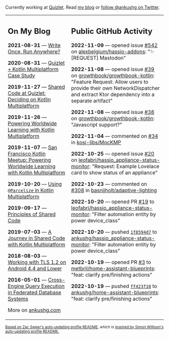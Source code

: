 Currently working at [Quizlet](https://quizlet.com/). Read [my blog](https://ankushg.com/) or [follow @ankushg on Twitter](https://twitter.com/ankushg).

<table><tr><td valign="top" width="40%">

## On My Blog
<!-- blog starts -->
**2021-08-31** — [Write Once, Run Anywhere?](https://ankushg.com/posts/write-once-run-anywhere-increment/)

**2020-08-31** — [Quizlet + Kotlin Multiplatform Case Study](https://ankushg.com/posts/quizlet-kotlin-multiplatform-case-study/)

**2019-11-27** — [Shared Code at Quizlet: Deciding on Kotlin Multiplatform](https://ankushg.com/posts/shared-code-kotlin-multiplatform/)

**2019-11-26** — [Powering Worldwide Learning with Kotlin Multiplatform](https://ankushg.com/speaking/droidcon-sf-2019)

**2019-11-07** — [San Francisco Kotlin Meetup: Powering Worldwide Learning with Kotlin Multiplatform](https://ankushg.com/speaking/sf-kotlin-meetup-2019)

**2019-10-20** — [Using `@Parcelize` in Kotlin Multiplatform](https://ankushg.com/posts/multiplatform-parcelize/)

**2019-09-17** — [Principles of Shared Code](https://ankushg.com/speaking/denver-startup-week-2019)

**2019-07-03** — [A Journey in Shared Code with Kotlin Multiplatform](https://ankushg.com/speaking/droidcon-berlin-2019)

**2018-08-03** — [Working with TLS 1.2 on Android 4.4 and Lower](https://ankushg.com/posts/tls-1.2-on-android/)

**2016-05-01** — [Cross-Engine Query Execution in Federated Database Systems](https://ankushg.com/projects/thesis)
<!-- blog ends -->
More on [ankushg.com](https://ankushg.com/)
</td><td valign="top" width="60%">

## Public GitHub Activity
<!-- githubActivity starts -->
**2022-11-09** — opened issue [#542](https://github.com/alexbelgium/hassio-addons/issues/542) on [alexbelgium/hassio-addons](https://api.github.com/repos/alexbelgium/hassio-addons): "✨ [REQUEST] Mastodon"

**2022-11-08** — opened issue [#39](https://github.com/growthbook/growthbook-kotlin/issues/39) on [growthbook/growthbook-kotlin](https://api.github.com/repos/growthbook/growthbook-kotlin): "Feature Request: Allow users to provide their own NetworkDispatcher and extract Ktor dependency into a separate artifact"

**2022-11-08** — opened issue [#38](https://github.com/growthbook/growthbook-kotlin/issues/38) on [growthbook/growthbook-kotlin](https://api.github.com/repos/growthbook/growthbook-kotlin): "Javascript support?"

**2022-11-04** — commented on [#34](https://github.com/kosi-libs/MocKMP/issues/34#issuecomment-1304269173) in [kosi-libs/MocKMP](https://api.github.com/repos/kosi-libs/MocKMP)

**2022-10-25** — opened issue [#20](https://github.com/leofabri/hassio_appliance-status-monitor/issues/20) on [leofabri/hassio_appliance-status-monitor](https://api.github.com/repos/leofabri/hassio_appliance-status-monitor): "Request: Example Lovelace card to show status of an appliance"

**2022-10-23** — commented on [#308](https://github.com/basnijholt/adaptive-lighting/issues/308#issuecomment-1288113678) in [basnijholt/adaptive-lighting](https://api.github.com/repos/basnijholt/adaptive-lighting)

**2022-10-20** — opened PR [#19](https://github.com/leofabri/hassio_appliance-status-monitor/pull/19) to [leofabri/hassio_appliance-status-monitor](https://api.github.com/repos/leofabri/hassio_appliance-status-monitor): "Filter automation entity by power device_class"

**2022-10-20** — pushed [`1f8594d7`](https://github.com/ankushg/hassio_appliance-status-monitor/commit/1f8594d74288c0594f3a4e908052e6c3fc84d032) to [ankushg/hassio_appliance-status-monitor](https://api.github.com/repos/ankushg/hassio_appliance-status-monitor): "Filter automation entity by power device_class"

**2022-10-19** — opened PR [#3](https://github.com/metbril/home-assistant-blueprints/pull/3) to [metbril/home-assistant-blueprints](https://api.github.com/repos/metbril/home-assistant-blueprints): "feat: clarify pre/finishing actions"

**2022-10-19** — pushed [`ff423f10`](https://github.com/ankushg/home-assistant-blueprints/commit/ff423f106b73fb4e59d73b5e729d8f892c2cfa73) to [ankushg/home-assistant-blueprints](https://api.github.com/repos/ankushg/home-assistant-blueprints): "feat: clarify pre/finishing actions"
<!-- githubActivity ends -->
</td></tr></table>

<sub><a href="https://github.com/ZacSweers/ZacSweers">Based on Zac Sweer's auto-updating profile README</a>, which is <a href="https://simonwillison.net/2020/Jul/10/self-updating-profile-readme/">inspired by Simon Willison's auto-updating profile README.</a></sub>